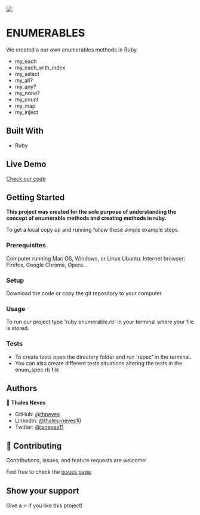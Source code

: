 ![](https://img.shields.io/badge/Microverse-blueviolet)

# ENUMERABLES

We created a our own enumerables methods in Ruby.
- my_each
- my_each_with_index
- my_select
- my_all?
- my_any?
- my_none?
- my_count
- my_map
- my_inject


## Built With

- Ruby

## Live Demo

[Check our code](https://repl.it/@jcy2704/UnripePutridService#main.rb)

## Getting Started

**This project was created for the sole purpose of understanding the concept of enumerable methods and creating methods in ruby.**


To get a local copy up and running follow these simple example steps.

### Prerequisites
Computer running Mac OS, Windows, or Linux Ubuntu.
Internet browser: Firefox, Google Chrome, Opera...

### Setup
Download the code or copy the git repository to your computer.

### Usage
To run our project type 'ruby enumerable.rb' in your terminal where your file is stored.

### Tests
- To create tests open the directory folder and run 'rspec' in the terminal.
- You can also create different tests situations altering the tests in the enum_spec.rb file


## Authors

👤 **Thales Neves**

- GitHub: [@thneves](https://github.com/thneves)
- LinkedIn: [@thales-neves10](https://www.linkedin.com/in/thales-neves10/)
- Twitter: [@tsneves11](https://twitter.com/tsneves11)

## 🤝 Contributing

Contributions, issues, and feature requests are welcome!

Feel free to check the [issues page](https://github.com/thneves/my_enumerables/issues).

## Show your support

Give a ⭐️ if you like this project!